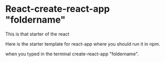 # React-create-react-app "foldername"
This is that starter of the react

Here is the starter template for react-app where you should run it in npm.

when you typed in the terminal create-react-app "foldername".
